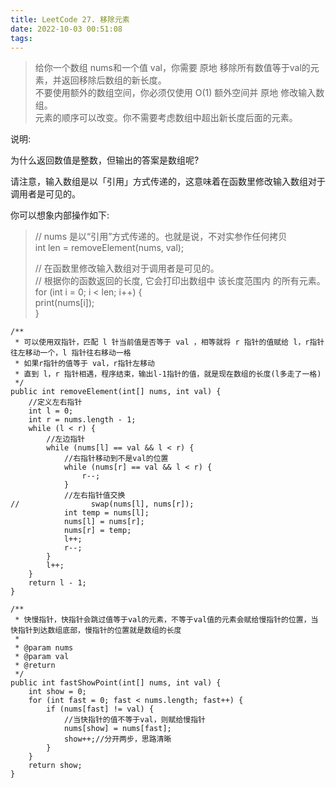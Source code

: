 ```yaml
---
title: LeetCode 27. 移除元素
date: 2022-10-03 00:51:08
tags:
---
```


> 给你一个数组 nums和一个值 val，你需要 原地 移除所有数值等于val的元素，并返回移除后数组的新长度。  
> 不要使用额外的数组空间，你必须仅使用 O(1) 额外空间并 原地 修改输入数组。  
> 元素的顺序可以改变。你不需要考虑数组中超出新长度后面的元素。  

<!--more-->

说明:

为什么返回数值是整数，但输出的答案是数组呢?

请注意，输入数组是以「引用」方式传递的，这意味着在函数里修改输入数组对于调用者是可见的。

你可以想象内部操作如下:

> // nums 是以“引用”方式传递的。也就是说，不对实参作任何拷贝  
> int len = removeElement(nums, val);  
>
> // 在函数里修改输入数组对于调用者是可见的。  
> // 根据你的函数返回的长度, 它会打印出数组中 该长度范围内 的所有元素。  
> for (int i = 0; i < len; i++) {  
> print(nums[i]);  
> }  

~~~
/**
 * 可以使用双指针，匹配 l 针当前值是否等于 val ，相等就将 r 指针的值赋给 l，r指针往左移动一个，l 指针往右移动一格
 * 如果r指针的值等于 val，r指针左移动
 * 直到 l，r 指针相遇，程序结束，输出l-1指针的值，就是现在数组的长度(l多走了一格)
 */
public int removeElement(int[] nums, int val) {
    //定义左右指针
    int l = 0;
    int r = nums.length - 1;
    while (l < r) {
        //左边指针
        while (nums[l] == val && l < r) {
            //右指针移动到不是val的位置
            while (nums[r] == val && l < r) {
                r--;
            }
            //左右指针值交换
//                swap(nums[l], nums[r]);
            int temp = nums[l];
            nums[l] = nums[r];
            nums[r] = temp;
            l++;
            r--;
        }
        l++;
    }
    return l - 1;
}
~~~

~~~
/**
 * 快慢指针，快指针会跳过值等于val的元素，不等于val值的元素会赋给慢指针的位置，当快指针到达数组底部，慢指针的位置就是数组的长度
 *
 * @param nums
 * @param val
 * @return
 */
public int fastShowPoint(int[] nums, int val) {
    int show = 0;
    for (int fast = 0; fast < nums.length; fast++) {
        if (nums[fast] != val) {
            //当快指针的值不等于val，则赋给慢指针
            nums[show] = nums[fast];
            show++;//分开两步，思路清晰
        }
    }
    return show;
}
~~~